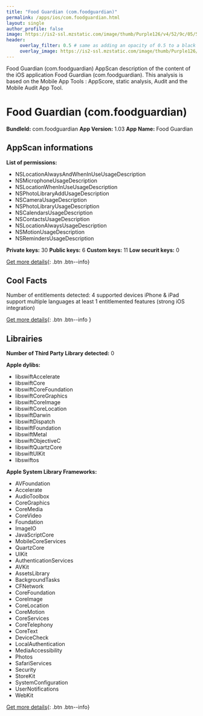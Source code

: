 ```yaml
---
title: "Food Guardian (com.foodguardian)"
permalink: /apps/ios/com.foodguardian.html
layout: single
author_profile: false
image: https://is2-ssl.mzstatic.com/image/thumb/Purple126/v4/52/9c/05/529c05bf-a683-38d6-9be8-e87b0d6d0c1c/AppIcon-0-0-1x_U007emarketing-0-0-0-7-0-0-sRGB-0-0-0-GLES2_U002c0-512MB-85-220-0-0.png/512x512bb.jpg
header: 
     overlay_filter: 0.5 # same as adding an opacity of 0.5 to a black background
     overlay_image: https://is2-ssl.mzstatic.com/image/thumb/Purple126/v4/52/9c/05/529c05bf-a683-38d6-9be8-e87b0d6d0c1c/AppIcon-0-0-1x_U007emarketing-0-0-0-7-0-0-sRGB-0-0-0-GLES2_U002c0-512MB-85-220-0-0.png/512x512bb.jpg
---
```

Food Guardian (com.foodguardian) AppScan description of the content of the iOS application Food Guardian (com.foodguardian). This analysis is based on the Mobile App Tools : AppScore, static analysis, Audit and the Mobile Audit App Tool.

# Food Guardian (com.foodguardian)

**BundleId:** com.foodguardian
**App Version:** 1.03
**App Name:** Food Guardian


## AppScan informations 

**List of permissions:** 
- NSLocationAlwaysAndWhenInUseUsageDescription
- NSMicrophoneUsageDescription
- NSLocationWhenInUseUsageDescription
- NSPhotoLibraryAddUsageDescription
- NSCameraUsageDescription
- NSPhotoLibraryUsageDescription
- NSCalendarsUsageDescription
- NSContactsUsageDescription
- NSLocationAlwaysUsageDescription
- NSMotionUsageDescription
- NSRemindersUsageDescription
  
  
**Private keys:** 30
**Public keys:** 6
**Custom keys:** 11
**Low securit keys:** 0
  
[Get more details](/pricing.html){: .btn .btn--info}

## Cool Facts

Number of entitlements detected: 4
supported devices iPhone & iPad
support multiple languages
at least 1 entitlemented features (strong iOS integration)
  
[Get more details](/pricing.html){: .btn .btn--info }

## Librairies 
**Number of Third Party Library detected:** 0


**Apple dylibs:**
- libswiftAccelerate
- libswiftCore
- libswiftCoreFoundation
- libswiftCoreGraphics
- libswiftCoreImage
- libswiftCoreLocation
- libswiftDarwin
- libswiftDispatch
- libswiftFoundation
- libswiftMetal
- libswiftObjectiveC
- libswiftQuartzCore
- libswiftUIKit
- libswiftos


**Apple System Library Frameworks:**
- AVFoundation
- Accelerate
- AudioToolbox
- CoreGraphics
- CoreMedia
- CoreVideo
- Foundation
- ImageIO
- JavaScriptCore
- MobileCoreServices
- QuartzCore
- UIKit
- AuthenticationServices
- AVKit
- AssetsLibrary
- BackgroundTasks
- CFNetwork
- CoreFoundation
- CoreImage
- CoreLocation
- CoreMotion
- CoreServices
- CoreTelephony
- CoreText
- DeviceCheck
- LocalAuthentication
- MediaAccessibility
- Photos
- SafariServices
- Security
- StoreKit
- SystemConfiguration
- UserNotifications
- WebKit


  
[Get more details](/pricing.html){: .btn .btn--info}

